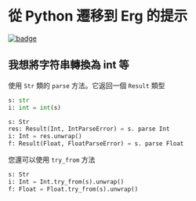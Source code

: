 # 從 Python 遷移到 Erg 的提示

[![badge](https://img.shields.io/endpoint.svg?url=https%3A%2F%2Fgezf7g7pd5.execute-api.ap-northeast-1.amazonaws.com%2Fdefault%2Fsource_up_to_date%3Fowner%3Derg-lang%26repos%3Derg%26ref%3Dmain%26path%3Ddoc/EN/migration_from_py.md%26commit_hash%3D06f8edc9e2c0cee34f6396fd7c64ec834ffb5352)](https://gezf7g7pd5.execute-api.ap-northeast-1.amazonaws.com/default/source_up_to_date?owner=erg-lang&repos=erg&ref=main&path=doc/EN/migration_from_py.md&commit_hash=06f8edc9e2c0cee34f6396fd7c64ec834ffb5352)

## 我想將字符串轉換為 int 等

使用 `Str` 類的 `parse` 方法。它返回一個 `Result` 類型

```python
s: str
i: int = int(s)
```

```python
s: Str
res: Result(Int, IntParseError) = s. parse Int
i: Int = res.unwrap()
f: Result(Float, FloatParseError) = s. parse Float
```

您還可以使用 `try_from` 方法

```python
s: Str
i: Int = Int.try_from(s).unwrap()
f: Float = Float.try_from(s).unwrap()
```